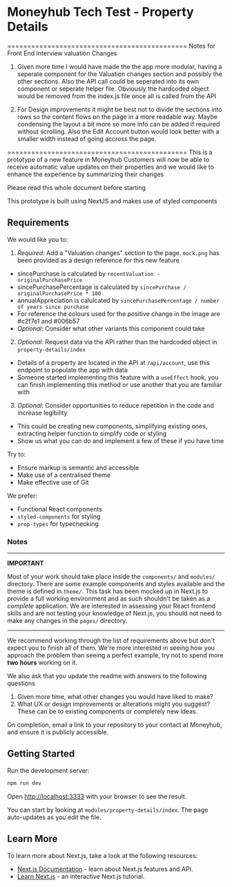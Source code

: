 # Moneyhub Tech Test - Property Details
=============================================
Notes for Front End Interview valuation Changes

1. Given more time I would have made the the app more modular, having a seperate component for
the Valuation changes section and possibly the other sections. Also the API call could be seperated
into its own component or seperate helper file. Obviously the hardcoded object would be removed from the index.js file
once all is called from the API

2. For Design improvements it might be best not to divide the sections into rows so the content flows on
the page in a more readable way. Maybe condensing the layout a bit more so more info can be added if required without 
scrolling. Also the Edit Account button would look better with a smaller width instead of
going accross the page.



=============================================
This is a prototype of a new feature in Moneyhub
Customers will now be able to receive automatic value updates on their properties
and we would like to enhance the experience by summarizing their changes

Please read this whole document before starting

This prototype is built using NextJS and makes use of styled components

## Requirements

We would like you to:

1. *Required*: Add a "Valuation changes" section to the page. `mock.png` has been provided as a design reference for this new feature
  - sincePurchase is calculated by `recentValuation - originalPurchasePrice`
  - sincePurchasePercentage is calculated by `sincePurchase / originalPurchasePrice * 100`
  - annualAppreciation is calulcated by `sincePurchasePercentage / number of years since purchase`
  - For reference the colours used for the positive change in the image are #c2f7e1 and #006b57
  - *Optional*: Consider what other variants this component could take
2. *Optional*: Request data via the API rather than the hardcoded object in `property-details/index`
  - Details of a property are located in the API at `/api/account`, use this endpoint to populate the app with data
  - Someone started implementing this feature with a `useEffect` hook, you can finish implementing this method or use another that you are familiar with
3. *Optional*: Consider opportunities to reduce repetition in the code and increase legibility
  - This could be creating new components, simplifying existing ones, extracting helper function to simplify code or styling
  - Show us what you can do and implement a few of these if you have time

Try to:

- Ensure markup is semantic and accessible
- Make use of a centralised theme
- Make effective use of Git

We prefer:

- Functional React components
- `styled-components` for styling
- `prop-types` for typechecking

### Notes

----

**IMPORTANT**

Most of your work should take place inside the `components/` and `modules/` directory. There are some example components and styles available and the theme is defined in `theme/`. This task has been mocked up in Next.js to provide a full working environment and as such shouldn't be taken as a _complete_ application. We are interested in assessing your React frontend skills and are not testing your knowledge of Next.js, you should not need to make any changes in the `pages/` directory.

----

We recommend working through the list of requirements above but don't expect you to finish all of them. We're more interested in seeing how you approach the problem than seeing a perfect example, try not to spend more **two hours** working on it. 

We also ask that you update the readme with answers to the following questions 

1. Given more time, what other changes you would have liked to make?
2. What UX or design improvements or alterations might you suggest? These can be to existing components or completely new ideas.

On completion, email a link to your repository to your contact at Moneyhub, and ensure it is publicly accessible.

## Getting Started

Run the development server:

```bash
npm run dev
```

Open [http://localhost:3333](http://localhost:3333) with your browser to see the result.

You can start by looking at `modules/property-details/index`. The page auto-updates as you edit the file.

## Learn More

To learn more about Next.js, take a look at the following resources:

- [Next.js Documentation](https://nextjs.org/docs) - learn about Next.js features and API.
- [Learn Next.js](https://nextjs.org/learn) - an interactive Next.js tutorial.
